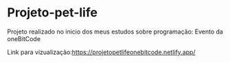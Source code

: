 # Projeto-pet-life
Projeto realizado no inicio dos meus estudos sobre programação: Evento da oneBitCode

Link para vizualização:https://projetopetlifeonebitcode.netlify.app/

